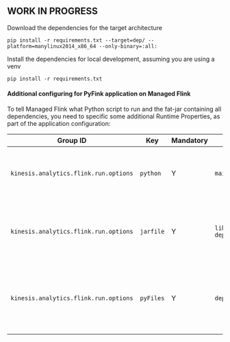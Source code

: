 ## WORK IN PROGRESS

Download the dependencies for the target architecture
```
pip install -r requirements.txt --target=dep/ --platform=manylinux2014_x86_64 --only-binary=:all:
```

Install the dependencies for local development, assuming you are using a venv

```
pip install -r requirements.txt
```


#### Additional configuring for PyFink application on Managed Flink

To tell Managed Flink what Python script to run and the fat-jar containing all dependencies, you need to specific some
additional Runtime Properties, as part of the application configuration:

| Group ID                              | Key       | Mandatory | Value                          | Notes                                                                              |
|---------------------------------------|-----------|-----------|--------------------------------|------------------------------------------------------------------------------------|
| `kinesis.analytics.flink.run.options` | `python`  | Y         | `main.py`                      | The Python script containing the main() method to start the job.                   |
| `kinesis.analytics.flink.run.options` | `jarfile` | Y         | `lib/pyflink-dependencies.jar` | Location (inside the zip) of the fat-jar containing all jar dependencies.          |
| `kinesis.analytics.flink.run.options` | `pyFiles` | Y         | `dep/`                         | Relative path of the subdirectory (inside the zip) containing Python dependencies. |